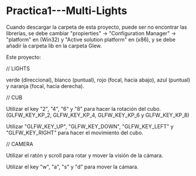 # Practica1---Multi-Lights
Cuando descargar la carpeta de esta proyecto, puede ser no encontrar las librerías, se debe cambiar "propierties" -> "Configuration Manager" -> "platform" en (Win32) y "Active solution platform" en (x86), y se debe añadir la carpeta lib en la carpeta Glew.

Este proyecto:

// LIGHTS

verde (direccional), blanco (puntual), rojo (focal, hacia abajo), azul (puntual) y naranja (focal, hacia derecha).

// CUB

Utilizar el key "2", "4", "6" y "8" para hacer la rotación del cubo. (GLFW_KEY_KP_2, GLFW_KEY_KP_4, GLFW_KEY_KP_6 y GLFW_KEY_KP_8)

Utilizar "GLFW_KEY_UP", "GLFW_KEY_DOWN", "GLFW_KEY_LEFT" y "GLFW_KEY_RIGHT" para hacer el movimiento del cubo.

// CAMERA

Utilizar el ratón y scroll para rotar y mover la visión de la cámara.

Utilizar el key "w", "a", "s" y "d" para mover la cámara.

